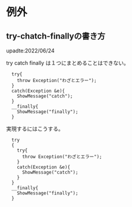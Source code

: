 # 例外

## try-chatch-finallyの書き方
upadte:2022/06/24

try catch finally は１つにまとめることはできない。
```C++:✖try-catch-finally
  try{
    throw Exception("わざとエラー");
  }
  catch(Exception &e){
    ShowMessage("catch");
  }
  __finally{
    ShowMessage("finally");
  }
```

実現するにはこうする。
```C++:〇try-catch-finally
  try
  {
    try{
      throw Exception("わざとエラー");
    }
    catch(Exception &e){
      ShowMessage("catch");
    }
  }
  __finally{
    ShowMessage("finally");
  }
```
